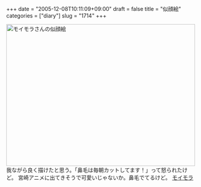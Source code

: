 +++
date = "2005-12-08T10:11:09+09:00"
draft = false
title = "似顔絵"
categories = ["diary"]
slug = "1714"
+++

<a href="http://www.flickr.com/photos/hbkr/71323946/" title="Photo Sharing"><img src="http://static.flickr.com/20/71323946_24440b9715.jpg" width="500" height="375" alt="モイモラさんの似顔絵" /></a>
我ながら良く描けたと思う。「鼻毛は毎朝カットしてます！」って怒られたけど。
宮崎アニメに出てきそうで可愛いじゃないか。鼻毛でてるけど。
<a href="http://vgzh.dtdns.net/mt/" target="_blank">モイモラ</a>
